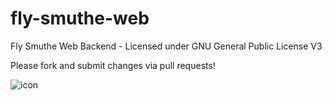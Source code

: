 # fly-smuthe-web
Fly Smuthe Web Backend - Licensed under GNU General Public License V3

Please fork and submit changes via pull requests!

![icon](http://i.imgur.com/08xOq1F.jpg)
